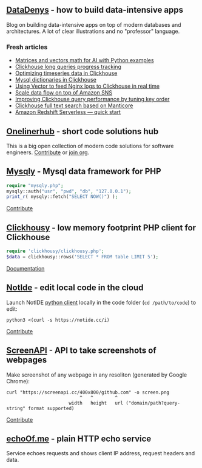 ## [DataDenys](https://medium.com/datadenys) - how to build data-intensive apps
Blog on building data-intensive apps on top of modern databases and architectures. A lot of clear illustrations and no "professor" language.

### Fresh articles
- [Matrices and vectors math for AI with Python examples](https://medium.com/datadenys/matrices-and-vectors-basic-math-for-ai-with-python-examples-ed06d7da01ac)
- [Clickhouse long queries progress tracking](https://medium.com/datadenys/clickhouse-long-queries-progress-tracking-65fc34ac050a)
- [Optimizing timeseries data in Clickhouse](https://medium.com/datadenys/optimizing-timeseries-data-in-clickhouse-c6518a9d6da0)
- [Mysql dictionaries in Clickhouse](https://medium.com/datadenys/using-mysql-table-as-dictionary-in-clickhouse-to-enrich-data-96d59fc3d556)
- [Using Vector to feed Nginx logs to Clickhouse in real time](https://medium.com/datadenys/using-vector-to-feed-nginx-logs-to-clickhouse-in-real-time-197745d9e88b)
- [Scale data flow on top of Amazon SNS](https://medium.com/datadenys/scale-data-flow-on-top-of-amazon-sns-47a5ecf6af91)
- [Improving Clickhouse query performance by tuning key order](https://medium.com/datadenys/improving-clickhouse-query-performance-tuning-key-order-f406db7cfeb9)
- [Clickhouse full text search based on Manticore](https://medium.com/datadenys/clickhouse-full-text-search-based-on-manticore-e0fb8de080a6)
- [Amazon Redshift Serverless — quick start](https://medium.com/datadenys/amazon-redshift-serverless-quick-start-8f3cbc9b4a11)

## [Onelinerhub](https://onelinerhub.com/) - short code solutions hub
This is a big open collection of modern code solutions for software engineers.
[Contribute](https://github.com/Onelinerhub/onelinerhub) or [join org](https://github.com/Onelinerhub).

## [Mysqly](https://mysqly.com/) - Mysql data framework for PHP

```php
require "mysqly.php";
mysqly::auth("usr", "pwd", "db", "127.0.0.1");
print_r( mysqly::fetch("SELECT NOW()") );
```

[Contribute](https://github.com/mrcrypster/mysqly)

## [Clickhousy](https://github.com/mrcrypster/clickhousy) - low memory footprint PHP client for Clickhouse

```php
require 'clickhousy/clickhousy.php';
$data = clickhousy::rows('SELECT * FROM table LIMIT 5');
```

[Documentation](https://github.com/mrcrypster/clickhousy)

## [NotIde](https://notide.cc/) - edit local code in the cloud

Launch NotIDE [python client](https://github.com/mrcrypster/notide/blob/main/notide.py) locally in the code folder (`cd /path/to/code`) to edit:
```
python3 <(curl -s https://notide.cc/i)
```

[Contribute](https://github.com/mrcrypster/notide)

## [ScreenAPI](https://screenapi.cc/) - API to take screenshots of webpages

Make screenshot of any webpage in any resoliton (generated by Google Chrome):
```
curl "https://screenapi.cc/400x800/github.com" -o screen.png
                           ^   ^        ^
                       width   height   url ("domain/path?query-string" format supported)
```
[Contribute](https://github.com/mrcrypster/screenapi)

## [echoOf.me](https://echoof.me/) - plain HTTP echo service
Service echoes requests and shows client IP address, request headers and data.

